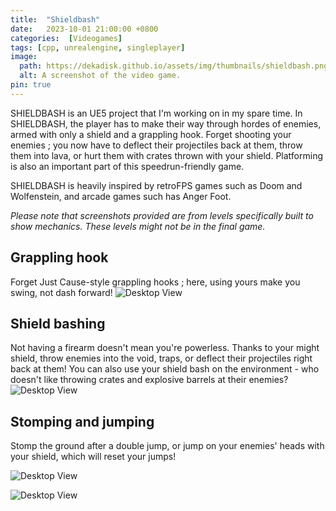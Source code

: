 ```yaml
---
title:  "Shieldbash"
date:   2023-10-01 21:00:00 +0800
categories:  [Videogames]
tags: [cpp, unrealengine, singleplayer]
image:
  path: https://dekadisk.github.io/assets/img/thumbnails/shieldbash.png
  alt: A screenshot of the video game.
pin: true
---
```


SHIELDBASH is an UE5 project that I'm working on in my spare time. In SHIELDBASH, the player has to make their way through hordes of enemies, armed with only a shield and a grappling hook. Forget shooting your enemies ; you now have to deflect their projectiles back at them, throw them into lava, or hurt them with crates thrown with your shield. Platforming is also an important part of this speedrun-friendly game. 

SHIELDBASH is heavily inspired by retroFPS games such as Doom and Wolfenstein, and arcade games such has Anger Foot.

_Please note that screenshots provided are from levels specifically built to show mechanics. These levels might not be in the final game._

## Grappling hook

Forget Just Cause-style grappling hooks ; here, using yours make you swing, not dash forward! 
![Desktop View](https://dekadisk.github.io/assets/img/gifs/Swinging.gif)

## Shield bashing

Not having a firearm doesn't mean you're powerless. Thanks to your might shield, throw enemies into the void, traps, or deflect their projectiles right back at them! You can also use your shield bash on the environment - who doesn't like throwing crates and explosive barrels at their enemies?
![Desktop View](https://dekadisk.github.io/assets/img/gifs/ReflectBalls.gif)

## Stomping and jumping

Stomp the ground after a double jump, or jump on your enemies' heads with your shield, which will reset your jumps!

![Desktop View](https://dekadisk.github.io/assets/img/gifs/Stomp.gif)

![Desktop View](https://dekadisk.github.io/assets/img/gifs/HeadJump.gif)
